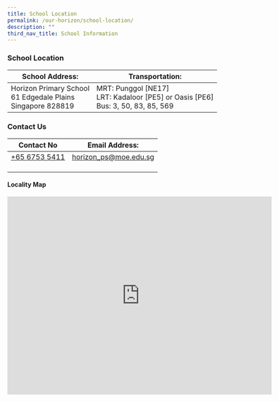 ```yaml
---
title: School Location
permalink: /our-horizon/school-location/
description: ""
third_nav_title: School Information
---
```

### **School Location**

| School Address: | Transportation: |
|---|---|
| Horizon Primary School<br>61 Edgedale Plains<br>Singapore 828819 | MRT: Punggol [NE17]<br>LRT: Kadaloor [PE5] or Oasis [PE6]<br>Bus: 3, 50, 83, 85, 569 ||<br>


### **Contact Us**

|Contact No | Email Address: |
|---|---|
| [+65 6753 5411](tel:+6567535411)<br><br>|horizon_ps@moe.edu.sg <br><br> ||<br>


#### **Locality Map**

<iframe loading="lazy" allowfullscreen="" style="border:0;" height="450" width="600" src="https://www.google.com/maps/embed?pb=!1m18!1m12!1m3!1d3988.6276292804732!2d103.91094151475416!3d1.399817498979097!2m3!1f0!2f0!3f0!3m2!1i1024!2i768!4f13.1!3m3!1m2!1s0x31da16003fe3eb83%3A0xd7dfdd03955fe8bd!2sHorizon%20Primary%20School!5e0!3m2!1sen!2ssg!4v1671812896861!5m2!1sen!2ssg"></iframe>